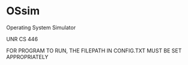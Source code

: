 OSsim
=====

Operating System Simulator

UNR CS 446

FOR PROGRAM TO RUN, THE FILEPATH IN CONFIG.TXT MUST BE SET APPROPRIATELY
